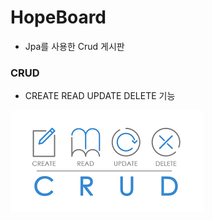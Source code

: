 # HopeBoard
- Jpa를 사용한 Crud 게시판

### CRUD
- CREATE READ UPDATE DELETE 기능  


![crud](./meterial/image/crud.png)